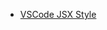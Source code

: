 
- [VSCode JSX Style](https://marketplace.visualstudio.com/items?itemName=uppercod.vscode-jsx-style)